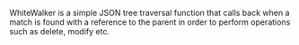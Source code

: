WhiteWalker is a simple JSON tree traversal function that calls back when a match is found with a reference to the parent in order to perform operations such as delete, modify etc. 
